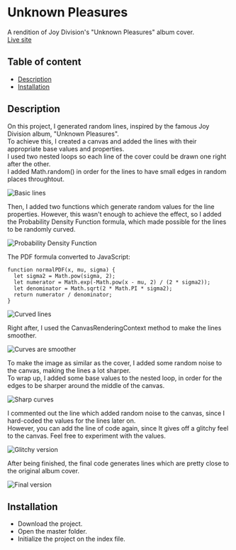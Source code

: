 # Unknown Pleasures

A rendition of Joy Division's "Unknown Pleasures" album cover.\
[Live site](https://unknown-pleasures-js.netlify.app/)

## Table of content

- [Description](#description)
- [Installation](#installation)

## Description

On this project, I generated random lines, inspired by the famous Joy Division album, "Unknown Pleasures".\
To achieve this, I created a canvas and added the lines with their appropriate base values and properties.\
I used two nested loops so each line of the cover could be drawn one right after the other.\
I added Math.random() in order for the lines to have small edges in random places throughtout.

![Basic lines](https://i.ibb.co/bKtZzW6/img0.png)

Then, I added two functions which generate random values for the line properties. However, this wasn't enough to achieve the effect, so I added the Probability Density Function formula, which made possible for the lines to be randomly curved.

![Probability Density Function](https://i.ibb.co/jJYNfgg/pdf.png)

The PDF formula converted to JavaScript:

```
function normalPDF(x, mu, sigma) {
  let sigma2 = Math.pow(sigma, 2);
  let numerator = Math.exp(-Math.pow(x - mu, 2) / (2 * sigma2));
  let denominator = Math.sqrt(2 * Math.PI * sigma2);
  return numerator / denominator;
}
```

![Curved lines](https://i.ibb.co/NTBLxL5/img1.png)

Right after, I used the CanvasRenderingContext method to make the lines smoother.

![Curves are smoother](https://i.ibb.co/N9Mt2j2/img2.png)

To make the image as similar as the cover, I added some random noise to the canvas, making the lines a lot sharper.\
To wrap up, I added some base values to the nested loop, in order for the edges to be sharper around the middle of the canvas.

![Sharp curves](https://i.ibb.co/BLFnYxN/img3.png)

I commented out the line which added random noise to the canvas, since I hard-coded the values for the lines later on.\
However, you can add the line of code again, since It gives off a glitchy feel to the canvas. Feel free to experiment with the values.

![Glitchy version](https://i.ibb.co/dKdttFD/img4.png)

After being finished, the final code generates lines which are pretty close to the original album cover.

![Final version](https://i.ibb.co/BnYqdP0/img5.png)

## Installation

- Download the project.
- Open the master folder.
- Initialize the project on the index file.
